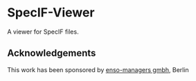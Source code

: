 # SpecIF-Viewer
A viewer for SpecIF files.

## Acknowledgements
This work has been sponsored by [enso-managers gmbh](http://enso-managers.de), Berlin

